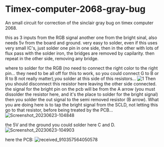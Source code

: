 # Timex-computer-2068-gray-bug
An small circuit for correction of the sinclair gray bug on timex computer 2068.

this as 3 inputs from the RGB signal another one from the bright sinal, also needs 5v from the board and ground.
very easy to solder, even if this uses very small IC's, just solder one pin in one side, then in the other with lots of flux pass with the solder iron, the bridges are removed by capilarity. then repeat in the other side, removing any bridge.

where to solder for the RGB (no need to connect the right color to the right pin... they need to be all off for this to work, so you could connect G to B or R to B not really matter),you solder at this side of this resistors...
![1](https://github.com/zambujal/Timex-computer-2068-gray-bug/assets/47646777/5a928f2d-2641-46da-8248-e5547746a16e)
Then you should disconnect this resistor here leaving the other side connected. the signal for the bright pin on the pcb will be from the A arrow (you must dissolder the resistor here, and it's the place to solder for the bright signal) then you solder the out signal to the semi removed resistor (B arrow). What you are doing here is to tap the bright signal from the SCLD, not letting this go to that resistor, before being treated by the PCB...![Screenshot_20230623-104848](https://github.com/zambujal/Timex-computer-2068-gray-bug/assets/47646777/ea09cd60-ef28-4aca-a557-63ef808e2b5e) 

the 5V and the ground you could solder here C and D.
![Screenshot_20230623-104903](https://github.com/zambujal/Timex-computer-2068-gray-bug/assets/47646777/b86ef3ad-3748-40b6-b382-10ef6b8e9763)


here the PCB:
![received_910357564050578](https://github.com/zambujal/Timex-computer-2068-gray-bug/assets/47646777/577200b4-e345-4c2c-9b83-037d1eda5594)


